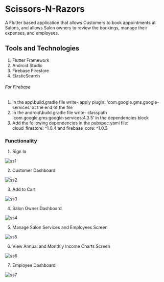 # Scissors-N-Razors
A Flutter based application that allows Customers to book appointments at Salons, and allows Salon owners to review the bookings, manage their expenses, and employees.

## Tools and Technologies 
1. Flutter Framework
2. Android Studio
3. Firebase Firestore 
4. ElasticSearch


######   For Firebase  ######
1. In the app\build.gradle file write- apply plugin: 'com.google.gms.google-services'   at the end of the file
2. In the android\build.gradle file write- classpath 'com.google.gms:google-services:4.3.5' in the dependencies block
3. Add the following dependencies in the pubspec.yaml file: cloud_firestore: ^1.0.4 and firebase_core: ^1.0.3


### Functionality
1. Sign In

![ss1](https://user-images.githubusercontent.com/62440954/151672221-67f14acb-b226-4143-8483-21f245ec8710.png)


2. Customer Dashboard

![ss2](https://user-images.githubusercontent.com/62440954/151672230-46b5b737-9468-46d1-8466-2b50bc7bb022.png)


3. Add to Cart

![ss3](https://user-images.githubusercontent.com/62440954/151672236-d3c744a8-c72a-429c-99c1-c662e9057645.png)


4. Salon Owner Dashboard

![ss4](https://user-images.githubusercontent.com/62440954/151672245-4b056630-0b60-464b-9e01-dd12e9a3f83e.png)


5. Manage Salon Services and Employees Screen

![ss5](https://user-images.githubusercontent.com/62440954/151672252-44431873-3102-401b-9a33-137807b6e360.png)


6. View Annual and Monthly Income Charts Screen

![ss6](https://user-images.githubusercontent.com/62440954/151672258-ee4c37aa-7400-4460-ac3a-4895832d93b9.png)


7. Employee Dashboard

![ss7](https://user-images.githubusercontent.com/62440954/151672266-2cebdf38-6ba3-4cce-b676-f6fb6deba499.png)

